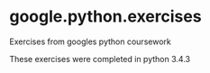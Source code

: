# google.python.exercises
Exercises from googles python coursework

These exercises were completed in python 3.4.3
